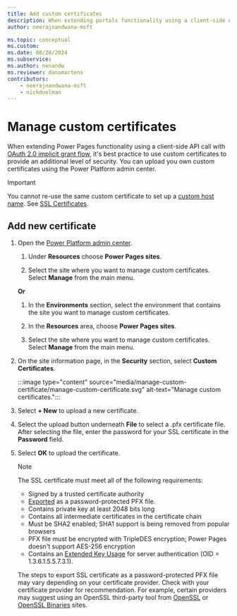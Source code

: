 ```yaml
---
title: Add custom certificates
description: When extending portals functionality using a client-side API call with OAuth 2.0 implicit grant flow, configure custom certificates for added security.
author: neerajnandwana-msft

ms.topic: conceptual
ms.custom: 
ms.date: 08/28/2024
ms.subservice: 
ms.author: nenandw
ms.reviewer: danamartens
contributors:
    - neerajnandwana-msft
    - nickdoelman
---
```


# Manage custom certificates

When extending Power Pages functionality using a client-side API call with [OAuth 2.0 implicit grant flow](/power-apps/maker/portals/oauth-implicit-grant-flow), it's best practice to use custom certificates to provide an additional level of security. You can upload you own custom certificates using the Power Platform admin center.

> [!IMPORTANT]
> You cannot re-use the same custom certificate to set up a [custom host name](/power-apps/maker/portals/admin/add-custom-domain). See [SSL Certificates](/power-apps/maker/portals/admin/manage-ssl-certificates).

## Add new certificate

1. Open the [Power Platform admin center](admin-overview.md).

    1. Under **Resources** choose **Power Pages sites**.

    1. Select the site where you want to manage custom certificates. Select **Manage** from the main menu.

    **Or**

    1. In the **Environments** section, select the environment that contains the site you want to manage custom certificates.

    1. In the **Resources** area, choose **Power Pages sites**.

    1. Select the site where you want to manage custom certificates. Select **Manage** from the main menu.

1. On the site information page, in the **Security** section, select **Custom Certificates**.

    :::image type="content" source="media/manage-custom-certificate/manage-custom-certificate.svg" alt-text="Manage custom certificates.":::

1. Select **+ New** to upload a new certificate.

1. Select the upload button underneath **File** to select a .pfx certificate file. After selecting the file, enter the password for your SSL certificate in the **Password** field.

1. Select **OK** to upload the certificate.

     > [!NOTE]
     > The SSL certificate must meet all of the following requirements:
     > - Signed by a trusted certificate authority
     > - [Exported](/powershell/module/pki/export-pfxcertificate) as a password-protected PFX file.
     > - Contains private key at least 2048 bits long
     > - Contains all intermediate certificates in the certificate chain
     > - Must be SHA2 enabled; SHA1 support is being removed from popular browsers
     > - PFX file must be encrypted with TripleDES encryption; Power Pages doesn't support AES-256 encryption
     > - Contains an [Extended Key Usage](https://en.wikipedia.org/w/index.php?title=X.509&section=4#Extensions_informing_a_specific_usage_of_a_certificate) for server authentication (OID = 1.3.6.1.5.5.7.3.1).
     > 
     > The steps to export SSL certificate as a password-protected PFX file may vary depending on your certificate provider. Check with your certificate provider for recommendation. For example, certain providers may suggest using an OpenSSL third-party tool from [OpenSSL](https://www.openssl.org/) or [OpenSSL Binaries](https://wiki.openssl.org/index.php/Binaries) sites. 


